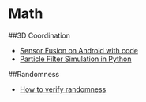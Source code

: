 Math
===========



##3D Coordination

- [Sensor Fusion on Android with code](http://www.thousand-thoughts.com/2012/03/android-sensor-fusion-tutorial/)
- [Particle Filter Simulation in Python](https://github.com/mjl/particle_filter_demo)

##Randomness

- [How to verify randomness](http://www.guokr.com/question/438291/)




